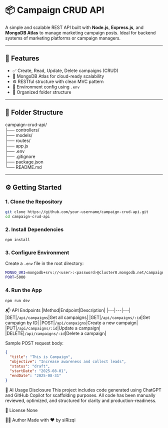 # 📦 Campaign CRUD API

A simple and scalable REST API built with **Node.js**, **Express.js**, and **MongoDB Atlas** to manage marketing campaign posts. Ideal for backend systems of marketing platforms or campaign managers.

---

## 🚀 Features

- ✅ Create, Read, Update, Delete campaigns (CRUD)
- 🧠 MongoDB Atlas for cloud-ready scalability
- ⚙️ RESTful structure with clean MVC pattern
- 🔐 Environment config using `.env`
- 📂 Organized folder structure

---

## 📁 Folder Structure
campaign-crud-api/<br>
├── controllers/<br>
├── models/<br>
├── routes/<br>
├── app.js<br>
├── .env<br>
├── .gitignore<br>
├── package.json<br>
└── README.md<br>


---

## ⚙️ Getting Started

### 1. Clone the Repository

```bash
git clone https://github.com/your-username/campaign-crud-api.git
cd campaign-crud-api
```

### 2. Install Dependencies
```bash
npm install
```

### 3. Configure Environment
Create a `.env` file in the root directory:
```bash
MONGO_URI=mongodb+srv://<user>:<password>@cluster0.mongodb.net/campaignDB?retryWrites=true&w=majority
PORT=5000
```

### 4. Run the App
```bash
npm run dev
```

📬 API Endpoints
|Method|Endpoint|Description|
|---|---|---|
|GET|`/api/campaigns`|Get all campaigns|
|GET|`/api/campaigns/:id`|Get campaign by ID|
|POST|`/api/campaigns`|Create a new campaign|
|PUT|`/api/campaigns/:id`|Update a campaign|
|DELETE|`/api/campaigns/:id`|Delete a campaign|

Sample POST request body:

```json
{
  "title": "This is Campaign",
  "objective": "Increase awareness and collect leads",
  "status": "draft",
  "startDate": "2025-08-01",
  "endDate": "2025-08-31"
}
```

🧠 AI Usage Disclosure
This project includes code generated using ChatGPT and GitHub Copilot for scaffolding purposes. All code has been manually reviewed, optimized, and structured for clarity and production-readiness.

📃 License
None

👨‍💻 Author
Made with ❤️ by siRizqi
